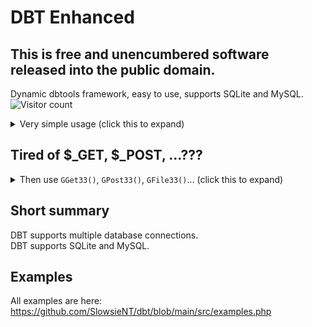 # DBT Enhanced
## This is free and unencumbered software released into the public domain.<br>
Dynamic dbtools framework, easy to use, supports SQLite and MySQL.<br>
![Visitor count](https://shields-io-visitor-counter.herokuapp.com/badge?page=slowsient.dbt)<br>

<details>
<summary>Very simple usage (click this to expand)</summary>

```php
<?php
require_once "inc/lib/DBTCore.php";
// you can make it understandable
class tbl_test0 extends DBTTable { static $DBIndex = 0, $Name = "test", $Key = "id"; }
// or make it harder but easier to write
class tbl_test2 extends DBTTable { const qq = "0 test2sqlite id"; }
```

</details>

## Tired of $_GET, $_POST, ...???
<details>
<summary>Then use <code>GGet33()</code>, <code>GPost33()</code>, <code>GFile33()</code>... (click this to expand)</summary>

```php
<?php
// DBTCore includes ReqHelpers.php by default!
require_once "inc/lib/DBTCore.php";
// no more isset(), no more assignments!
if (GGet33("getparam1", $g1, "getparam2", $g2) && GFile33("a", $file1) && GPost33("b", $b, "c", $c)) {
  echo "<pre>";
  echo "g1=$g1;g2=$g2;";
  print_r($file1);
  echo "b=$b;c=$c;";
  echo "</pre>";
}
?>
<div>
<form action="?getparam1=getvalue1&getparam2=getvalue2" enctype="multipart/form-data" method="post">
	<input type="file" name="a" id="">
	<input type="text" name="b" value="b's value">
	<input type="text" name="c" value="c's value">
	<button>ok</button>
</form>
</div>
```

</details>

## Short summary
DBT supports multiple database connections.<br>
DBT supports SQLite and MySQL.<br>

## Examples
All examples are here: https://github.com/SlowsieNT/dbt/blob/main/src/examples.php
